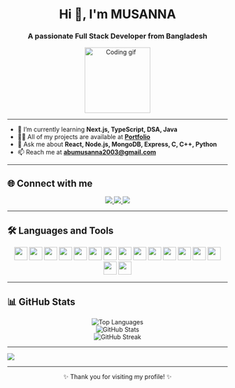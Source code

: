 <h1 align="center">Hi 👋, I'm MUSANNA</h1>
<h3 align="center">A passionate Full Stack Developer from Bangladesh</h3>

<p align="center">
  <img src="https://media1.giphy.com/media/CX4qeENSjFiKI/giphy.gif" height="150" alt="Coding gif"/>
</p>

---

- 🌱 I’m currently learning **Next.js, TypeScript, DSA, Java**
- 👨‍💻 All of my projects are available at **[Portfolio](https://musanna2003.vercel.app/)**
- 💬 Ask me about **React, Node.js, MongoDB, Express, C, C++, Python**
- 📫 Reach me at **abumusanna2003@gmail.com**

---

## 🌐 Connect with me

<p align="center">
  <a href="https://www.linkedin.com/in/abu-musanna-164069264/" target="_blank">
    <img src="https://img.shields.io/badge/LinkedIn-%230077B5.svg?&style=for-the-badge&logo=linkedin&logoColor=white" />
  </a>
  <a href="https://www.instagram.com/_abu__musanna/" target="_blank">
    <img src="https://img.shields.io/badge/Instagram-%23E4405F.svg?&style=for-the-badge&logo=instagram&logoColor=white" />
  </a>
  <a href="mailto:abumusanna2003@gmail.com">
    <img src="https://img.shields.io/badge/Email-D14836?style=for-the-badge&logo=gmail&logoColor=white" />
  </a>
</p>

---

## 🛠️ Languages and Tools

<p align="center">
  <img src="https://cdn.jsdelivr.net/gh/devicons/devicon/icons/javascript/javascript-original.svg" height="30"/>
  <img src="https://cdn.jsdelivr.net/gh/devicons/devicon/icons/typescript/typescript-original.svg" height="30"/>
  <img src="https://cdn.jsdelivr.net/gh/devicons/devicon/icons/react/react-original.svg" height="30"/>
  <img src="https://cdn.jsdelivr.net/gh/devicons/devicon/icons/nextjs/nextjs-original.svg" height="30"/>
  <img src="https://cdn.jsdelivr.net/gh/devicons/devicon/icons/nodejs/nodejs-original.svg" height="30"/>
  <img src="https://cdn.jsdelivr.net/gh/devicons/devicon/icons/express/express-original.svg" height="30"/>
  <img src="https://cdn.jsdelivr.net/gh/devicons/devicon/icons/mongodb/mongodb-original.svg" height="30"/>
  <img src="https://cdn.jsdelivr.net/gh/devicons/devicon/icons/firebase/firebase-plain.svg" height="30"/>
  <img src="https://cdn.jsdelivr.net/gh/devicons/devicon/icons/html5/html5-original.svg" height="30"/>
  <img src="https://cdn.jsdelivr.net/gh/devicons/devicon/icons/css3/css3-original.svg" height="30"/>
  <img src="https://cdn.jsdelivr.net/gh/devicons/devicon/icons/python/python-original.svg" height="30"/>
  <img src="https://cdn.jsdelivr.net/gh/devicons/devicon/icons/java/java-original.svg" height="30"/>
  <img src="https://cdn.jsdelivr.net/gh/devicons/devicon/icons/c/c-original.svg" height="30"/>
  <img src="https://cdn.jsdelivr.net/gh/devicons/devicon/icons/cplusplus/cplusplus-original.svg" height="30"/>
  <img src="https://cdn.jsdelivr.net/gh/devicons/devicon/icons/git/git-original.svg" height="30"/>
  <img src="https://cdn.jsdelivr.net/gh/devicons/devicon/icons/github/github-original.svg" height="30"/>
</p>

---

## 📊 GitHub Stats

<p align="center">
  <img src="https://github-readme-stats.vercel.app/api/top-langs/?username=musanna2003&layout=compact&theme=default" alt="Top Languages"/>
  <br/>
  <img src="https://github-readme-stats.vercel.app/api?username=musanna2003&show_icons=true&theme=default" alt="GitHub Stats"/>
  <br/>
  <img src="https://github-readme-streak-stats.herokuapp.com/?user=musanna2003&theme=default" alt="GitHub Streak"/>
</p>

---

<img src="https://raw.githubusercontent.com/musanna2003/musanna2003/main/assets/github-contribution-grid-snake.svg" />

---

<p align="center">✨ Thank you for visiting my profile! ✨</p>


